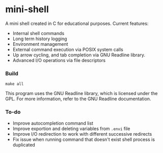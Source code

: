 # mini-shell
A mini shell created in C for educational purposes. Current features: 
- Internal shell commands
- Long term history logging
- Environment management
- External command execution via POSIX system calls
- Up arrow cycling, and tab completion via GNU Readline library.
- Advanced I/O operations via file descriptors

### Build
`make all`

This program uses the GNU Readline library, which is licensed under the GPL.
For more information, refer to the GNU Readline documentation.

### To-do 
- Improve autocompletion command list 
- Improve exportion and deleting variables from `.envi` file 
- Improve I/O redirection to work with different successive redirects
- Fix issue when running command that doesn't exist shell process is duplicated
